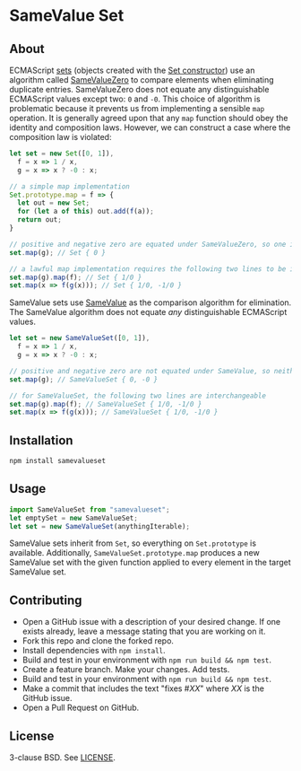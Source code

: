 SameValue Set
=============


## About

ECMAScript [sets](https://tc39.github.io/ecma262/#sec-set-objects)
(objects created with the [Set constructor](https://tc39.github.io/ecma262/#sec-set-constructor))
use an algorithm called [SameValueZero](https://tc39.github.io/ecma262/#sec-samevaluezero)
to compare elements when eliminating duplicate entries. SameValueZero does not equate any distinguishable
ECMAScript values except two: `0` and `-0`. This choice of algorithm is problematic because it prevents
us from implementing a sensible `map` operation. It is generally agreed upon that any `map` function
should obey the identity and composition laws. However, we can construct a case where the composition law
is violated:

```js
let set = new Set([0, 1]),
  f = x => 1 / x,
  g = x => x ? -0 : x;

// a simple map implementation
Set.prototype.map = f => {
  let out = new Set;
  for (let a of this) out.add(f(a));
  return out;
}

// positive and negative zero are equated under SameValueZero, so one is eliminated
set.map(g); // Set { 0 }

// a lawful map implementation requires the following two lines to be interchangeable
set.map(g).map(f); // Set { 1/0 }
set.map(x => f(g(x))); // Set { 1/0, -1/0 }
```

SameValue sets use [SameValue](https://tc39.github.io/ecma262/#sec-samevalue) as the comparison algorithm
for elimination. The SameValue algorithm does not equate *any* distinguishable ECMAScript values.

```js
let set = new SameValueSet([0, 1]),
  f = x => 1 / x,
  g = x => x ? -0 : x;

// positive and negative zero are not equated under SameValue, so neither is eliminated
set.map(g); // SameValueSet { 0, -0 }

// for SameValueSet, the following two lines are interchangeable
set.map(g).map(f); // SameValueSet { 1/0, -1/0 }
set.map(x => f(g(x))); // SameValueSet { 1/0, -1/0 }
```


## Installation

```sh
npm install samevalueset
```


## Usage

```js
import SameValueSet from "samevalueset";
let emptySet = new SameValueSet;
let set = new SameValueSet(anythingIterable);
```

SameValue sets inherit from `Set`, so everything on `Set.prototype` is available.
Additionally, `SameValueSet.prototype.map` produces a new SameValue set with the given
function applied to every element in the target SameValue set.


## Contributing

* Open a GitHub issue with a description of your desired change. If one exists already, leave a message stating that you are working on it.
* Fork this repo and clone the forked repo.
* Install dependencies with `npm install`.
* Build and test in your environment with `npm run build && npm test`.
* Create a feature branch. Make your changes. Add tests.
* Build and test in your environment with `npm run build && npm test`.
* Make a commit that includes the text "fixes #*XX*" where *XX* is the GitHub issue.
* Open a Pull Request on GitHub.


## License

3-clause BSD. See [LICENSE](./LICENSE).
